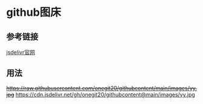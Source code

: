 # github图床

## 参考链接
[jsdelivr官网](https://www.jsdelivr.com)

## 用法
~~https://raw.githubusercontent.com/onegit20/githubcontent/main/images/yy.jpg~~
https://cdn.jsdelivr.net/gh/onegit20/githubcontent@main/images/yy.jpg
